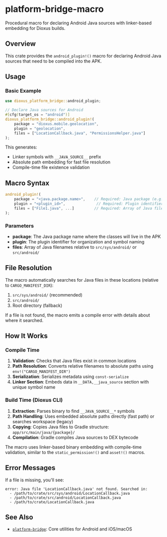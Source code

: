 # platform-bridge-macro

Procedural macro for declaring Android Java sources with linker-based embedding for Dioxus builds.

## Overview

This crate provides the `android_plugin!()` macro for declaring Android Java sources that need to be compiled into the APK.

## Usage

### Basic Example

```rust
use dioxus_platform_bridge::android_plugin;

// Declare Java sources for Android
#[cfg(target_os = "android")]
dioxus_platform_bridge::android_plugin!(
    package = "dioxus.mobile.geolocation",
    plugin = "geolocation",
    files = ["LocationCallback.java", "PermissionsHelper.java"]
);
```

This generates:
- Linker symbols with `__JAVA_SOURCE__` prefix
- Absolute path embedding for fast file resolution
- Compile-time file existence validation

## Macro Syntax

```rust
android_plugin!(
    package = "<java.package.name>",    // Required: Java package (e.g., "dioxus.mobile.geolocation")
    plugin = "<plugin_id>",              // Required: Plugin identifier (e.g., "geolocation")
    files = ["File1.java", ...]         // Required: Array of Java filenames
);
```

### Parameters

- **package**: The Java package name where the classes will live in the APK
- **plugin**: The plugin identifier for organization and symbol naming
- **files**: Array of Java filenames relative to `src/sys/android/` or `src/android/`

## File Resolution

The macro automatically searches for Java files in these locations (relative to `CARGO_MANIFEST_DIR`):

1. `src/sys/android/` (recommended)
2. `src/android/`
3. Root directory (fallback)

If a file is not found, the macro emits a compile error with details about where it searched.

## How It Works

### Compile Time

1. **Validation**: Checks that Java files exist in common locations
2. **Path Resolution**: Converts relative filenames to absolute paths using `env!("CARGO_MANIFEST_DIR")`
3. **Serialization**: Serializes metadata using `const-serialize`
4. **Linker Section**: Embeds data in `__DATA,__java_source` section with unique symbol name

### Build Time (Dioxus CLI)

1. **Extraction**: Parses binary to find `__JAVA_SOURCE__*` symbols
2. **Path Handling**: Uses embedded absolute paths directly (fast path) or searches workspace (legacy)
3. **Copying**: Copies Java files to Gradle structure: `app/src/main/java/{package}/`
4. **Compilation**: Gradle compiles Java sources to DEX bytecode

The macro uses linker-based binary embedding with compile-time validation, similar to the `static_permission!()` and `asset!()` macros.


## Error Messages

If a file is missing, you'll see:

```
error: Java file 'LocationCallback.java' not found. Searched in:
  - /path/to/crate/src/sys/android/LocationCallback.java
  - /path/to/crate/src/android/LocationCallback.java
  - /path/to/crate/LocationCallback.java
```

## See Also

- [`platform-bridge`](../platform-bridge/): Core utilities for Android and iOS/macOS

